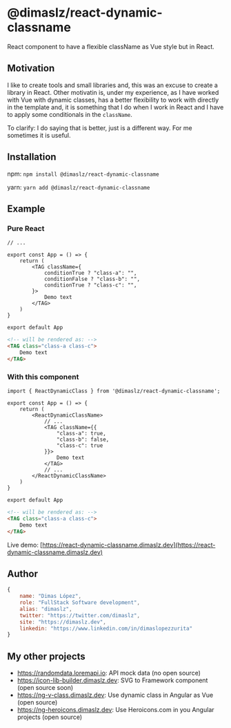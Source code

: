 # @dimaslz/react-dynamic-classname
React component to have a flexible className as Vue style but in React.

## Motivation
I like to create tools and small libraries and, this was an excuse to create a library in React. Other motivatin is, under my experience, as I have worked with Vue with dynamic classes, has a better flexibility to work with directly in the template and, it is something that I do when I work in React and I have to apply some conditionals in the `className`.

To clarify: I do saying that is better, just is a different way. For me sometimes it is useful.

## Installation

npm: `npm install @dimaslz/react-dynamic-classname`

yarn: `yarn add @dimaslz/react-dynamic-classname`

## Example

### Pure React
```tsx
// ...

export const App = () => {
	return (
		<TAG className={
			conditionTrue ? "class-a": "",
			conditionFalse ? "class-b": "",
			conditionTrue ? "class-c": "",
		}>
			Demo text
		</TAG>
	)
}

export default App
```

```html
<!-- will be rendered as: -->
<TAG class="class-a class-c">
	Demo text
</TAG>

```

### With this component
```tsx
import { ReactDynamicClass } from '@dimaslz/react-dynamic-classname';

export const App = () => {
	return (
		<ReactDynamicClassName>
			// ...
			<TAG className={{
				"class-a": true,
				"class-b": false,
				"class-c": true
			}}>
				Demo text
			</TAG>
			// ...
		</ReactDynamicClassName>
	)
}

export default App
```

```html
<!-- will be rendered as: -->
<TAG class="class-a class-c">
	Demo text
</TAG>

```

Live demo: [https://react-dynamic-classname.dimaslz.dev](https://react-dynamic-classname.dimaslz.dev)

## Author
```js
{
	name: "Dimas López",
	role: "FullStack Software development",
	alias: "dimaslz",
	twitter: "https://twitter.com/dimaslz",
	site: "https://dimaslz.dev",
	linkedin: "https://www.linkedin.com/in/dimaslopezzurita"
}
```

## My other projects
- https://randomdata.loremapi.io: API mock data (no open source)
- https://icon-lib-builder.dimaslz.dev: SVG to Framework component (open source soon)
- https://ng-v-class.dimaslz.dev: Use dynamic class in Angular as Vue (open source)
- https://ng-heroicons.dimaslz.dev: Use Heroicons.com in you Angular projects (open source)